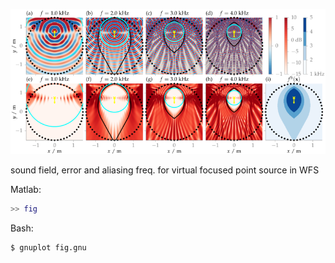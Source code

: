 ![Fig](fig.png)

sound field, error and aliasing freq. for virtual focused point source in WFS

Matlab:
```Matlab
>> fig
```

Bash:
```Bash
$ gnuplot fig.gnu
```
